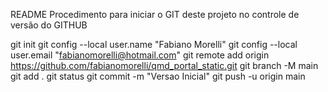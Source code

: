 README
Procedimento para iniciar o GIT deste projeto no controle de versão do GITHUB

git init
git config --local user.name "Fabiano Morelli" 
git config --local user.email "fabianomorelli@hotmail.com"
git remote add origin https://github.com/fabianomorelli/qmd_portal_static.git
git branch -M main
git add .
git status
git commit -m "Versao Inicial"
git push -u origin main
